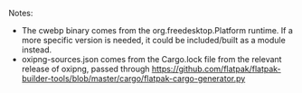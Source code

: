 Notes:

* The cwebp binary comes from the org.freedesktop.Platform runtime.  If a more specific version is needed, it could be included/built as a module instead.
* oxipng-sources.json comes from the Cargo.lock file from the relevant release of oxipng, passed through https://github.com/flatpak/flatpak-builder-tools/blob/master/cargo/flatpak-cargo-generator.py
